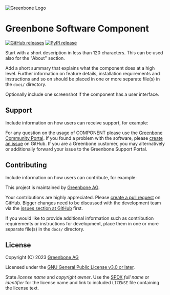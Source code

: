 <!--
SPDX-FileCopyrightText: 2023 Greenbone AG

SPDX-License-Identifier: CC-BY-SA-4.0
-->

![Greenbone Logo](https://www.greenbone.net/wp-content/uploads/Gb_New-logo_horizontal_head.png)

# Greenbone Software Component

[![GitHub releases](https://img.shields.io/github/release/greenbone/COMPONENT.svg)](https://github.com/greenbone/COMPONENT/releases)
[![PyPI release](https://img.shields.io/pypi/v/COMPONENT.svg)](https://pypi.org/project/COMPONENT/)

Start with a short description in less than 120 characters. This can be used also for the "About" section.

Add a short summary that explains what the component does at a high level. Further information on feature details, installation requirements and instructions and so on should be placed in one or more separate file(s) in the `docs/` directory.

Optionally include one screenshot if the component has a user interface.

## Support

Include information on how users can receive support, for example:

For any question on the usage of COMPONENT please use the [Greenbone Community Portal](https://community.greenbone.net/c/X). If you found a problem with the software, please [create an issue](https://github.com/greenbone/COMPONENT/issues) on GitHub. If you are a Greenbone customer, you may alternatively or additionally forward your issue to the Greenbone Support Portal.

## Contributing

Include information on how users can contribute, for example:

This project is maintained by [Greenbone AG](https://www.greenbone.net/).

Your contributions are highly appreciated. Please [create a pull request](https://github.com/greenbone/COMPONENT/pulls) on GitHub. Bigger changes need to be discussed with the development team via the [issues section at GitHub](https://github.com/greenbone/COMPONENT/issues) first.

If you would like to provide additional information such as contribution requirements or instructions for development, place them in one or more separate file(s) in the `docs/` directory.

## License

Copyright (C) 2023 [Greenbone AG](https://www.greenbone.net/)

Licensed under the [GNU General Public License v3.0 or later](LICENSE).

State *license name* and *copyright owner*. Use the [SPDX](https://spdx.org/licenses/) *full name* or *identifier* for the license name and link to included `LICENSE` file containing the license text.
